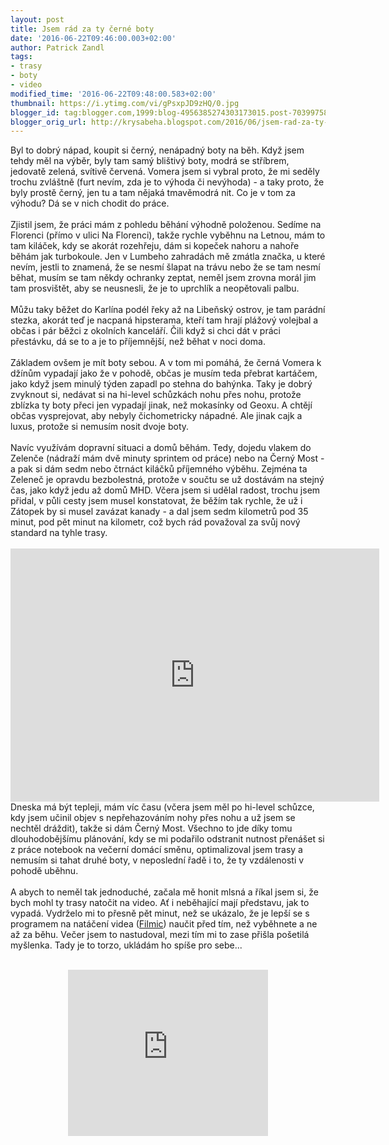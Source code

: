 ```yaml
---
layout: post
title: Jsem rád za ty černé boty
date: '2016-06-22T09:46:00.003+02:00'
author: Patrick Zandl
tags:
- trasy
- boty
- video
modified_time: '2016-06-22T09:48:00.583+02:00'
thumbnail: https://i.ytimg.com/vi/gPsxpJD9zHQ/0.jpg
blogger_id: tag:blogger.com,1999:blog-4956385274303173015.post-7039975815430358625
blogger_orig_url: http://krysabeha.blogspot.com/2016/06/jsem-rad-za-ty-cerne-boty.html
---
```


Byl to dobrý nápad, koupit si černý, nenápadný boty na běh. Když jsem tehdy měl na výběr, byly tam samý blištivý boty, modrá se stříbrem, jedovatě zelená, svítivě červená. Vomera jsem si vybral proto, že mi seděly trochu zvláštně (furt nevím, zda je to výhoda či nevýhoda) - a taky proto, že byly prostě černý, jen tu a tam nějaká tmavěmodrá nit. Co je v tom za výhodu? Dá se v nich chodit do práce.<br /><br />Zjistil jsem, že práci mám z pohledu běhání výhodně položenou. Sedíme na Florenci (přímo v ulici Na Florenci), takže rychle vyběhnu na Letnou, mám to tam kiláček, kdy se akorát rozehřeju, dám si kopeček nahoru a nahoře běhám jak turbokoule. Jen v Lumbeho zahradách mě zmátla značka, u které nevím, jestli to znamená, že se nesmí šlapat na trávu nebo že se tam nesmí běhat, musím se tam někdy ochranky zeptat, neměl jsem zrovna morál jim tam prosvištět, aby se neusnesli, že je to uprchlík a neopětovali palbu.<br /><br />Můžu taky běžet do Karlína podél řeky až na Libeňský ostrov, je tam parádní stezka, akorát teď je nacpaná hipsterama, kteří tam hrají plážový volejbal a občas i pár běžci z okolních kanceláří. Čili když si chci dát v práci přestávku, dá se to a je to příjemnější, než běhat v noci doma.<br /><br />Základem ovšem je mít boty sebou. A v tom mi pomáhá, že černá Vomera k džínům vypadají jako že v pohodě, občas je musím teda přebrat kartáčem, jako když jsem minulý týden zapadl po stehna do bahýnka. Taky je dobrý zvyknout si, nedávat si na hi-level schůzkách nohu přes nohu, protože zblízka ty boty přeci jen vypadají jinak, než mokasínky od Geoxu. A chtějí občas vysprejovat, aby nebyly čichometricky nápadné. Ale jinak cajk a luxus, protože si nemusím nosit dvoje boty.<br /><br />Navíc využívám dopravní situaci a domů běhám. Tedy, dojedu vlakem do Zelenče (nádraží mám dvě minuty sprintem od práce) nebo na Černý Most - a pak si dám sedm nebo čtrnáct kiláčků příjemného výběhu. Zejména ta Zeleneč je opravdu bezbolestná, protože v součtu se už dostávám na stejný čas, jako když jedu až domů MHD. Včera jsem si udělal radost, trochu jsem přidal, v půli cesty jsem musel konstatovat, že běžím tak rychle, že už i Zátopek by si musel zavázat kanady - a dal jsem sedm kilometrů pod 35 minut, pod pět minut na kilometr, což bych rád považoval za svůj nový standard na tyhle trasy.<br /><br /><iframe height='405' width='590' frameborder='0' allowtransparency='true' scrolling='no' src='https://www.strava.com/activities/616256783/embed/5d89cff060a68d8bac413b9db3e31d5afccb274d'></iframe> <br />Dneska má být tepleji, mám víc času (včera jsem měl po hi-level schůzce, kdy jsem učinil objev s nepřehazováním nohy přes nohu a už jsem se nechtěl dráždit), takže si dám Černý Most. Všechno to jde díky tomu dlouhodobějšímu plánování, kdy se mi podařilo odstranit nutnost přenášet si z práce notebook na večerní domácí směnu, optimalizoval jsem trasy a nemusím si tahat druhé boty, v neposlední řadě i to, že ty vzdálenosti v pohodě uběhnu.<br /><br />A abych to neměl tak jednoduché, začala mě honit mlsná a říkal jsem si, že bych mohl ty trasy natočit na video. Ať i neběhající mají představu, jak to vypadá. Vydrželo mi to přesně pět minut, než se ukázalo, že je lepší se s programem na natáčení videa (<a href="http://www.filmicpro.com/">Filmic</a>) naučit před tím, než vyběhnete a ne až za běhu. Večer jsem to nastudoval, mezi tím mi to zase přišla pošetilá myšlenka. Tady je to torzo, ukládám ho spíše pro sebe...<br /><br /><div class="separator" style="clear: both; text-align: center;"><iframe allowfullscreen="" class="YOUTUBE-iframe-video" data-thumbnail-src="https://i.ytimg.com/vi/gPsxpJD9zHQ/0.jpg" frameborder="0" height="266" src="https://www.youtube.com/embed/gPsxpJD9zHQ?feature=player_embedded" width="320"></iframe></div><br /><br /><div class="separator" style="clear: both; text-align: center;"><br /></div><br />